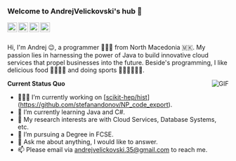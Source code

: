 ### Welcome to AndrejVelickovski's hub 👋

<a href="https://www.linkedin.com/in/andrej-velickovski-a6b725249/">
  <img align="left" alt="LinkedIn" width="22px" src="https://cdn.jsdelivr.net/npm/simple-icons@3.1.0/icons/linkedin.svg" />
</a>
<a href="andrejvelickovski.35@gmail.com">
  <img align="left" alt="'Gmail" width="22px" src="https://cdn.jsdelivr.net/npm/simple-icons@3.1.0/icons/gmail.svg" />
</a>
<a href="https://www.instagram.com/avelickovski_/">
  <img align="left" alt="LeetCode" width="22px" src="https://upload.wikimedia.org/wikipedia/commons/thumb/9/95/Instagram_logo_2022.svg/1024px-Instagram_logo_2022.svg.png" />
</a>
<a href="https://www.kaggle.com/ninolau">
  <img align="left" alt="Kaggle" width="22px" src="https://cdn.jsdelivr.net/npm/simple-icons@3.1.0/icons/kaggle.svg" />
</a>

<br />
<br />

Hi, I'm Andrej 😉, a programmer 👨🏻‍💻 from North Macedonia 🇲🇰. My passion lies in harnessing the power of Java to build innovative cloud services that propel businesses into the future. Beside's programming, I like delicious food 🥗🥩🌮🍣 and doing sports 🏃⛹️‍♂️🏋🏼‍♂️.

  <img align="right" alt="GIF" src="https://media.giphy.com/media/iIqmM5tTjmpOB9mpbn/giphy.gif" />

**Current Status Quo**

- 👨🏻‍💻 I’m currently working on [[scikit-hep/hist](https://github.com/scikit-hep/hist)](https://github.com/stefanandonov/NP_code_export).
- 🌱 I’m currently learning Java and C#.
- 🤔 My research interests are with Cloud Services, Database Systems, etc.
- 💼 I’m pursuing a Degree in FCSE.
- 💬 Ask me about anything, I would like to answer.
- 📫 Please email via andrejvelickovski.35@gmail.com to reach me.

